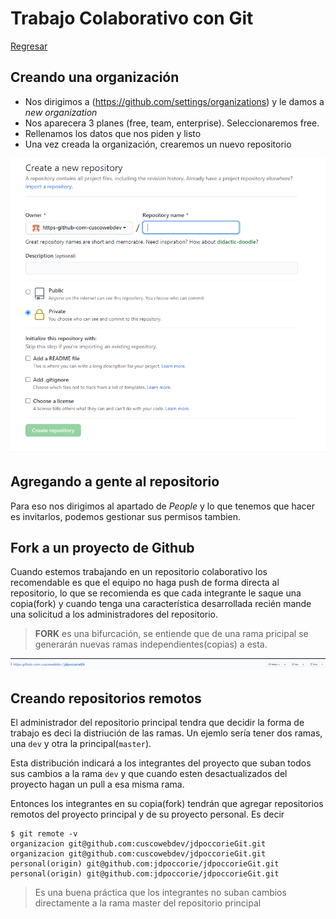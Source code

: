 # Trabajo Colaborativo con Git

[Regresar](./README.md)

## Creando una organización

* Nos dirigimos a (https://github.com/settings/organizations) y le damos a *new organization*
* Nos aparecera 3 planes (free, team, enterprise). Seleccionaremos free.
* Rellenamos los datos que nos piden y listo
* Una vez creada la organización, crearemos un nuevo repositorio

![Creando Repositorio](./img/organization.PNG)

## Agregando a gente al repositorio

Para eso nos dirigimos al apartado de *People* y lo que tenemos que hacer es invitarlos, podemos gestionar sus permisos tambien.

## Fork a un proyecto de Github

Cuando estemos trabajando en un repositorio colaborativo los recomendable es que el equipo no haga push de forma directa al repositorio, lo que se recomienda es que cada integrante le saque una copia(fork) y cuando tenga una característica desarrollada recién mande una solicitud a los administradores del repositorio.

> **FORK** es una bifurcación, se entiende que de una rama pricipal se generarán nuevas ramas independientes(copias) a esta.

![Fork](./img/fork.png)

## Creando repositorios remotos

El administrador del repositorio principal tendra que decidir la forma de trabajo es deci la distriución de las ramas. Un ejemlo sería tener dos ramas, una `dev` y otra la principal(`master`).

Esta distribución indicará a los integrantes del proyecto que suban todos sus cambios a la rama `dev` y que cuando esten desactualizados del proyecto hagan un pull a esa misma rama. 

Entonces los integrantes en su copia(fork) tendrán que agregar repositorios remotos del proyecto principal y de su proyecto personal. Es decir
```
$ git remote -v
organizacion git@github.com:cuscowebdev/jdpoccorieGit.git
organizacion git@github.com:cuscowebdev/jdpoccorieGit.git
personal(origin) git@github.com:jdpoccorie/jdpoccorieGit.git
personal(origin) git@github.com:jdpoccorie/jdpoccorieGit.git
```

> Es una buena práctica que los integrantes no suban cambios directamente a la rama master del repositorio principal

